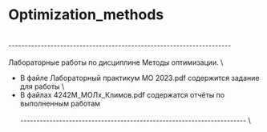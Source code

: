 # Optimization_methods
  \
---------------------------------------------------------------------  \
  \
Лабораторные работы по дисциплине Методы оптимизации.  \
 - В файле Лабораторный практикум МО 2023.pdf содержится задание для работы  \
 - В файлах 4242М_МОЛх_Климов.pdf содержатся отчёты по выполненным работам  \
  \
----------------------------------------------------------------------  \
